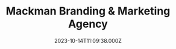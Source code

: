 ---
date: 2023-10-14T11:09:38.000Z
title: Mackman Branding & Marketing Agency
latitude: 52.03715552651302
longitude: 0.7307864160783151
category: checkin
---